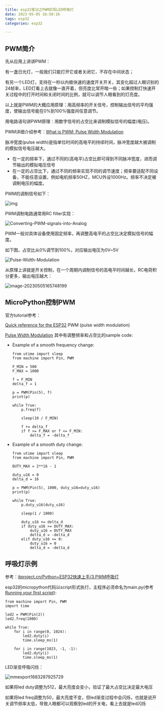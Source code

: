 ```yaml
---
title: esp32笔记之PWM实现LED呼吸灯
date: 2023-05-05 16:50:16
tags: esp32
categories: esp32

---
```


## PWM简介

先从应用上讲讲PWM：

有一盏日光灯，一般我们只能打开它或者关闭它，不存在中间状态；

有另一个LED灯，支持在一秒以内极快速的速度开关开关，其变化超过人眼识别的24帧率，LED灯看上去就像一直开着，但亮度比常开暗一些；如果控制灯快速开关过程中的打开时间和关闭时间的比例，就可以调节人眼看到的灯亮度。

以上就是PWM的大概应用原理：用高频率的开关信号，控制输出信号的平均强度，使输出信号能在0%到100%强度间任意调节。

用电路语句讲PWM原理：用数字信号的占空比来调制模拟信号的幅度(电压)。

PWM详细介绍参考：[What is PWM: Pulse Width Modulation](https://circuitdigest.com/tutorial/what-is-pwm-pulse-width-modulation)

脉冲宽度(pulse width)是指单位时间的高电平的持续时间，脉冲宽度越大被调制的模拟信号电压越大。

- 在一定的频率下，通过不同的(高电平)占空比即可得到不同脉冲宽度，进而调节输出的模拟电压信号
- 在一定的占空比下，通过不同的频率实现不同的调节速度；频率要适配不同设备，不能任意设置，例如电机频率50HZ，MCU外设1000Hz。频率不决定被调制电压的幅度。

PWM的调制信号如下：

![img](https://circuitdigest.com/sites/default/files/inlineimages/pulse-width-modulation-duty-cycle.gif)

PWM调制电路通常用RC filter实现：

![Converting-PWM-signals-into-Analog](https://cdn.jsdelivr.net/gh/cursorhu/blog-images-on-picgo@master/images/202305051659127.jpg)

PWM一般对具体设备使用固定频率，再调整高电平的占空比决定模拟信号的幅度。

如下图，占空比从0%调节到100%，对应输出电压为0V~5V

![Pulse-Width-Modulation](https://cdn.jsdelivr.net/gh/cursorhu/blog-images-on-picgo@master/images/202305061100234.jpg)

从原理上讲就是开关控制，在一个周期内调制信号的高电平时间越长，RC电荷积分更多，输出电压越大：

![image-20230505165748199](https://cdn.jsdelivr.net/gh/cursorhu/blog-images-on-picgo@master/images/202305051657299.png)

## MicroPython控制PWM

官方tutorial参考：

[Quick reference for the ESP32](https://docs.micropython.org/en/latest/esp32/quickref.html) PWM (pulse width modulation)

[Pulse Width Modulation](https://docs.micropython.org/en/latest/esp32/tutorial/pwm.html#esp32-pwm) 其中有调整频率和占空比的sample code:

- Example of a smooth frequency change:

  ```
  from utime import sleep
  from machine import Pin, PWM
  
  F_MIN = 500
  F_MAX = 1000
  
  f = F_MIN
  delta_f = 1
  
  p = PWM(Pin(5), f)
  print(p)
  
  while True:
      p.freq(f)
  
      sleep(10 / F_MIN)
  
      f += delta_f
      if f >= F_MAX or f <= F_MIN:
          delta_f = -delta_f
  ```

- Example of a smooth duty change:

  ```
  from utime import sleep
  from machine import Pin, PWM
  
  DUTY_MAX = 2**16 - 1
  
  duty_u16 = 0
  delta_d = 16
  
  p = PWM(Pin(5), 1000, duty_u16=duty_u16)
  print(p)
  
  while True:
      p.duty_u16(duty_u16)
  
      sleep(1 / 1000)
  
      duty_u16 += delta_d
      if duty_u16 >= DUTY_MAX:
          duty_u16 = DUTY_MAX
          delta_d = -delta_d
      elif duty_u16 <= 0:
          duty_u16 = 0
          delta_d = -delta_d
  ```

## 呼吸灯示例

参考：[itproject.cn/Python+ESP32快速上手/3.PWM呼吸灯](https://doc.itprojects.cn/0006.zhishi.esp32/02.doc/index.html#/03.PWMhuxideng)

esp32的micropython代码以script形式执行，主程序必须命名为main.py(参考 [Running your first script](https://docs.micropython.org/en/v1.9.3/pyboard/pyboard/tutorial/script.html)):

```
from machine import Pin, PWM
import time

led2 = PWM(Pin(2))
led2.freq(1000)

while True:
    for i in range(0, 1024):
        led2.duty(i)
        time.sleep_ms(1)
        
    for i in range(1023, -1, -1):
        led2.duty(i)
        time.sleep_ms(1)
```

LED渐变呼吸闪烁：

![mmexport1683287925729](https://cdn.jsdelivr.net/gh/cursorhu/blog-images-on-picgo@master/images/202305052003803.gif)

如果将led duty调整为512，最大亮度会变小，验证了最大占空比决定最大电压

如果将led freq调整为50，最大亮度不变，但led渐变过程中会闪烁，也就是说开关调节频率太低，导致人眼都可以观察到led的开关电，看上去就是led闪烁
